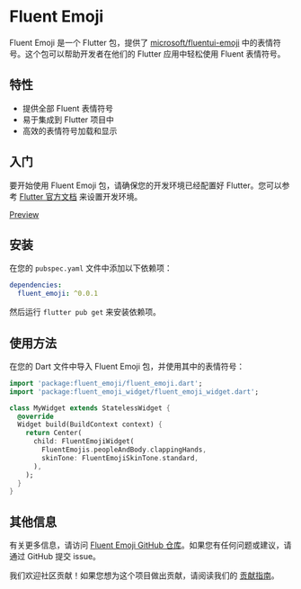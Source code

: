 # Fluent Emoji

Fluent Emoji 是一个 Flutter 包，提供了 [microsoft/fluentui-emoji](https://github.com/microsoft/fluentui-emoji) 中的表情符号。这个包可以帮助开发者在他们的 Flutter 应用中轻松使用 Fluent 表情符号。

## 特性

- 提供全部 Fluent 表情符号
- 易于集成到 Flutter 项目中
- 高效的表情符号加载和显示

## 入门

要开始使用 Fluent Emoji 包，请确保您的开发环境已经配置好 Flutter。您可以参考 [Flutter 官方文档](https://flutter.dev/docs/get-started/install) 来设置开发环境。

[Preview](https://goweii.github.io/fluent_emoji/web)

## 安装

在您的 `pubspec.yaml` 文件中添加以下依赖项：

```yaml
dependencies:
  fluent_emoji: ^0.0.1
```

然后运行 `flutter pub get` 来安装依赖项。

## 使用方法

在您的 Dart 文件中导入 Fluent Emoji 包，并使用其中的表情符号：

```dart
import 'package:fluent_emoji/fluent_emoji.dart';
import 'package:fluent_emoji_widget/fluent_emoji_widget.dart';

class MyWidget extends StatelessWidget {
  @override
  Widget build(BuildContext context) {
    return Center(
      child: FluentEmojiWidget(
        FluentEmojis.peopleAndBody.clappingHands,
        skinTone: FluentEmojiSkinTone.standard,
      ),
    );
  }
}
```

## 其他信息

有关更多信息，请访问 [Fluent Emoji GitHub 仓库](https://github.com/goweii/fluent_emoji)。如果您有任何问题或建议，请通过 GitHub 提交 issue。

我们欢迎社区贡献！如果您想为这个项目做出贡献，请阅读我们的 [贡献指南](CONTRIBUTING.md)。
